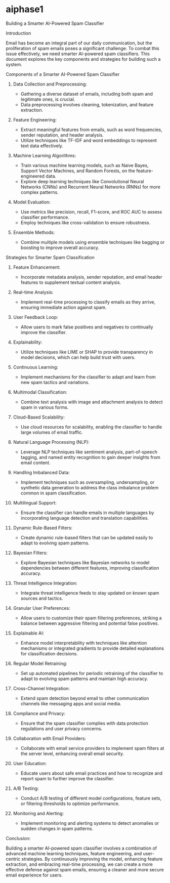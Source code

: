# aiphase1

Building a Smarter AI-Powered Spam Classifier

 Introduction

Email has become an integral part of our daily communication, but the proliferation of spam emails poses a significant challenge. To combat this issue effectively, we need smarter AI-powered spam classifiers. This document explores the key components and strategies for building such a system.

 Components of a Smarter AI-Powered Spam Classifier

1. Data Collection and Preprocessing:
   - Gathering a diverse dataset of emails, including both spam and legitimate ones, is crucial.
   - Data preprocessing involves cleaning, tokenization, and feature extraction.

2. Feature Engineering:
   - Extract meaningful features from emails, such as word frequencies, sender reputation, and header analysis.
   - Utilize techniques like TF-IDF and word embeddings to represent text data effectively.

3. Machine Learning Algorithms:
   - Train various machine learning models, such as Naive Bayes, Support Vector Machines, and Random Forests, on the feature-engineered data.
   - Explore deep learning techniques like Convolutional Neural Networks (CNNs) and Recurrent Neural Networks (RNNs) for more complex patterns.

4. Model Evaluation:
   - Use metrics like precision, recall, F1-score, and ROC AUC to assess classifier performance.
   - Employ techniques like cross-validation to ensure robustness.

5. Ensemble Methods:
   - Combine multiple models using ensemble techniques like bagging or boosting to improve overall accuracy.

 Strategies for Smarter Spam Classification

1. Feature Enhancement:
   - Incorporate metadata analysis, sender reputation, and email header features to supplement textual content analysis.

2. Real-time Analysis:
   - Implement real-time processing to classify emails as they arrive, ensuring immediate action against spam.

3. User Feedback Loop:
   - Allow users to mark false positives and negatives to continually improve the classifier.

4. Explainability:
   - Utilize techniques like LIME or SHAP to provide transparency in model decisions, which can help build trust with users.

5. Continuous Learning:
   - Implement mechanisms for the classifier to adapt and learn from new spam tactics and variations.

6. Multimodal Classification:
   - Combine text analysis with image and attachment analysis to detect spam in various forms.

7. Cloud-Based Scalability:
   - Use cloud resources for scalability, enabling the classifier to handle large volumes of email traffic.



8. Natural Language Processing (NLP):
   - Leverage NLP techniques like sentiment analysis, part-of-speech tagging, and named entity recognition to gain deeper insights from email content.

9. Handling Imbalanced Data:
   - Implement techniques such as oversampling, undersampling, or synthetic data generation to address the class imbalance problem common in spam classification.

10. Multilingual Support:
    - Ensure the classifier can handle emails in multiple languages by incorporating language detection and translation capabilities.

11. Dynamic Rule-Based Filters:
    - Create dynamic rule-based filters that can be updated easily to adapt to evolving spam patterns.

12. Bayesian Filters:
    - Explore Bayesian techniques like Bayesian networks to model dependencies between different features, improving classification accuracy.

13. Threat Intelligence Integration:
    - Integrate threat intelligence feeds to stay updated on known spam sources and tactics.

14. Granular User Preferences:
    - Allow users to customize their spam filtering preferences, striking a balance between aggressive filtering and potential false positives.

15. Explainable AI:
    - Enhance model interpretability with techniques like attention mechanisms or integrated gradients to provide detailed explanations for classification decisions.

16. Regular Model Retraining:
    - Set up automated pipelines for periodic retraining of the classifier to adapt to evolving spam patterns and maintain high accuracy.

17. Cross-Channel Integration:
    - Extend spam detection beyond email to other communication channels like messaging apps and social media.

18. Compliance and Privacy:
    - Ensure that the spam classifier complies with data protection regulations and user privacy concerns.

19. Collaboration with Email Providers:
    - Collaborate with email service providers to implement spam filters at the server level, enhancing overall email security.

20. User Education:
    - Educate users about safe email practices and how to recognize and report spam to further improve the classifier.

21. A/B Testing:
    - Conduct A/B testing of different model configurations, feature sets, or filtering thresholds to optimize performance.

22. Monitoring and Alerting:
    - Implement monitoring and alerting systems to detect anomalies or sudden changes in spam patterns.



 
                         



Conclusion:

Building a smarter AI-powered spam classifier involves a combination of advanced machine learning techniques, feature engineering, and user-centric strategies. By continuously improving the model, enhancing feature extraction, and embracing real-time processing, we can create a more effective defense against spam emails, ensuring a cleaner and more secure email experience for users. 
